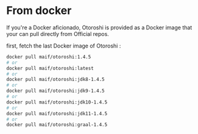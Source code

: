 # From docker

If you're a Docker aficionado, Otoroshi is provided as a Docker image that your can pull directly from Official repos.

first, fetch the last Docker image of Otoroshi :

```sh
docker pull maif/otoroshi:1.4.5
# or 
docker pull maif/otoroshi:latest
# or 
docker pull maif/otoroshi:jdk8-1.4.5
# or 
docker pull maif/otoroshi:jdk9-1.4.5
# or 
docker pull maif/otoroshi:jdk10-1.4.5
# or 
docker pull maif/otoroshi:jdk11-1.4.5
# or 
docker pull maif/otoroshi:graal-1.4.5
```